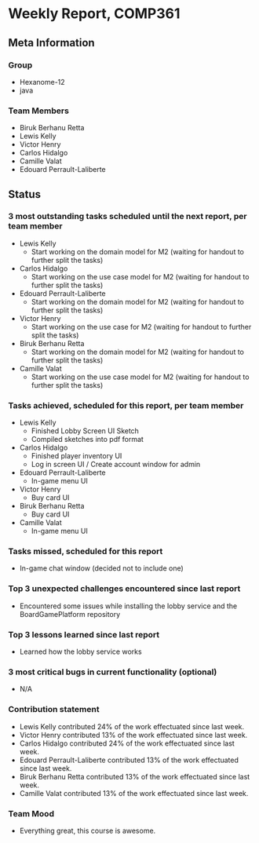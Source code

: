 # Weekly Report, COMP361

## Meta Information

### Group

 * Hexanome-12
 * java

### Team Members

 * Biruk Berhanu Retta
 * Lewis Kelly
 * Victor Henry
 * Carlos Hidalgo
 * Camille Valat
 * Edouard Perrault-Laliberte

## Status

### 3 most outstanding tasks scheduled until the next report, per team member

 * Lewis Kelly
   * Start working on the domain model for M2 (waiting for handout to further split the tasks)
 * Carlos Hidalgo
   * Start working on the use case model for M2 (waiting for handout to further split the tasks)
 * Edouard Perrault-Laliberte
   * Start working on the domain model for M2 (waiting for handout to further split the tasks)
 * Victor Henry
   * Start working on the use case for M2 (waiting for handout to further split the tasks)
 * Biruk Berhanu Retta
   * Start working on the domain model for M2 (waiting for handout to further split the tasks)
 * Camille Valat
   * Start working on the use case model for M2 (waiting for handout to further split the tasks)

### Tasks achieved, scheduled for this report, per team member

 * Lewis Kelly
   * Finished Lobby Screen UI Sketch
   * Compiled sketches into pdf format
 * Carlos Hidalgo
   * Finished player inventory UI
   * Log in screen UI / Create account window for admin
 * Edouard Perrault-Laliberte
   * In-game menu UI
 * Victor Henry
   * Buy card UI
 * Biruk Berhanu Retta
   * Buy card UI
 * Camille Valat
   * In-game menu UI

### Tasks missed, scheduled for this report

 * In-game chat window (decided not to include one)

### Top 3 unexpected challenges encountered since last report

 * Encountered some issues while installing the lobby service and the BoardGamePlatform repository

### Top 3 lessons learned since last report

 * Learned how the lobby service works

### 3 most critical bugs in current functionality (optional)

 * N/A

### Contribution statement

 * Lewis Kelly contributed 24% of the work effectuated since last week.
 * Victor Henry contributed 13% of the work effectuated since last week.
 * Carlos Hidalgo contributed 24% of the work effectuated since last week.
 * Edouard Perrault-Laliberte contributed 13% of the work effectuated since last week.
 * Biruk Berhanu Retta contributed 13% of the work effectuated since last week.
 * Camille Valat contributed 13% of the work effectuated since last week.

### Team Mood

 * Everything great, this course is awesome.

